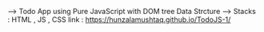 --> Todo App using Pure JavaScript with DOM tree Data Strcture 
--> Stacks : HTML , JS , CSS 
link : https://hunzalamushtaq.github.io/TodoJS-1/
